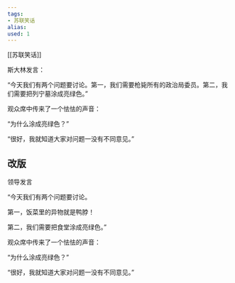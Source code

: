 ```yaml
---
tags: 
- 苏联笑话 
alias:
used: 1
---
```

[[苏联笑话]]

斯大林发言：

“今天我们有两个问题要讨论。第一，我们需要枪毙所有的政治局委员。第二，我们需要把列宁墓涂成亮绿色。”

观众席中传来了一个怯怯的声音：

“为什么涂成亮绿色？”

“很好，我就知道大家对问题一没有不同意见。”

## 改版

领导发言

“今天我们有两个问题要讨论。

第一，饭菜里的异物就是鸭脖！

第二，我们需要把食堂涂成亮绿色。”

观众席中传来了一个怯怯的声音：

“为什么涂成亮绿色？”

“很好，我就知道大家对问题一没有不同意见。”

